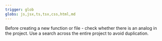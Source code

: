 ```yaml
---
trigger: glob
globs: js,jsx,ts,tsx,css,html,md
---
```


Before creating a new function or file - check whether there is an analog in the project. Use a search across the entire project to avoid duplication.
